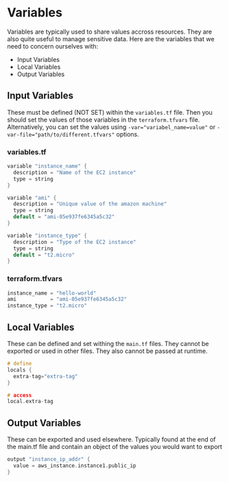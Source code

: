 # Variables

Variables are typically used to share values accross resources. They are also quite useful to manage sensitive data. Here are the variables that we need to concern ourselves with:

- Input Variables
- Local Variables
- Output Variables

## Input Variables

These must be defined (NOT SET) within the `variables.tf` file. Then you should set the values of those variables in the `terraform.tfvars` file. Alternatively, you can set the values using `-var="variabel_name=value"` or `-var-file="path/to/different.tfvars"` options.

### variables.tf

```h
variable "instance_name" {
  description = "Name of the EC2 instance"
  type = string
}

variable "ami" {
  description = "Unique value of the amazon machine"
  type = string
  default = "ami-05e937fe6345a5c32"
}

variable "instance_type" {
  description = "Type of the EC2 instance"
  type = string
  default = "t2.micro"
}
```

### terraform.tfvars

```h
instance_name = "hello-world"
ami           = "ami-05e937fe6345a5c32"
instance_type = "t2.micro"
```

## Local Variables

These can be defined and set withing the `main.tf` files. They cannot be exported or used in other files. They also cannot be passed at runtime.

```h
# define
locals {
  extra-tag="extra-tag"
}

# access
local.extra-tag
```

## Output Variables

These can be exported and used elsewhere. Typically found at the end of the main.tf file and contain an object of the values you would want to export

```h
output "instance_ip_addr" {
  value = aws_instance.instance1.public_ip
}
```
